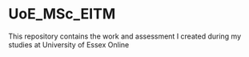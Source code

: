 # UoE_MSc_EITM
This repository contains the work and assessment I created during my studies at University of Essex Online

